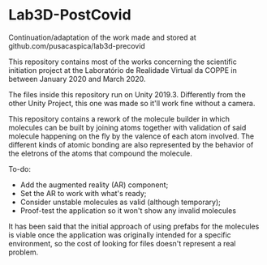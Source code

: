 # Lab3D-PostCovid
 Continuation/adaptation of the work made and stored at github.com/pusacaspica/lab3d-precovid
 
 This repository contains most of the works concerning the scientific initiation project at the Laboratório de Realidade Virtual da COPPE in between January 2020 and March 2020.

The files inside this repository run on Unity 2019.3. Differently from the other Unity Project, this one was made so it'll work fine without a camera.

This repository contains a rework of the molecule builder in which molecules can be built by joining atoms together with validation of said molecule happening on the fly by the valence of each atom involved. The different kinds of atomic bonding are also represented by the behavior of the eletrons of the atoms that compound the molecule.

To-do:
 - Add the augmented reality (AR) component;
 - Set the AR to work with what's ready;
 - Consider unstable molecules as valid (although temporary);
 - Proof-test the application so it won't show any invalid molecules
 
 It has been said that the initial approach of using prefabs for the molecules is viable once the application was originally intended for a specific environment, so the cost of looking for files doesn't represent a real problem.
